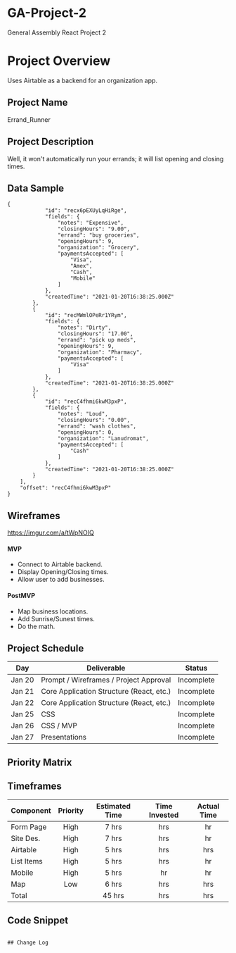 # GA-Project-2

General Assembly React Project 2

# Project Overview

Uses Airtable as a backend for an organization app. 

## Project Name

Errand_Runner 

## Project Description

Well, it won't automatically run your errands; it will list opening and closing times. 

## Data Sample

```
{
            "id": "recx6pEXUyLqHiRge",
            "fields": {
                "notes": "Expensive",
                "closingHours": "9.00",
                "errand": "buy groceries",
                "openingHours": 9,
                "organization": "Grocery",
                "paymentsAccepted": [
                    "Visa",
                    "Amex",
                    "Cash",
                    "Mobile"
                ]
            },
            "createdTime": "2021-01-20T16:38:25.000Z"
        },
        {
            "id": "recMWmlOPeRr1YRym",
            "fields": {
                "notes": "Dirty",
                "closingHours": "17.00",
                "errand": "pick up meds",
                "openingHours": 9,
                "organization": "Pharmacy",
                "paymentsAccepted": [
                    "Visa"
                ]
            },
            "createdTime": "2021-01-20T16:38:25.000Z"
        },
        {
            "id": "recC4fhmi6kwM3pxP",
            "fields": {
                "notes": "Loud",
                "closingHours": "0.00",
                "errand": "wash clothes",
                "openingHours": 0,
                "organization": "Lanudromat",
                "paymentsAccepted": [
                    "Cash"
                ]
            },
            "createdTime": "2021-01-20T16:38:25.000Z"
        }
    ],
    "offset": "recC4fhmi6kwM3pxP"
}

```

## Wireframes

https://imgur.com/a/tWpNOIQ


#### MVP

- Connect to Airtable backend.
- Display Opening/Closing times.
- Allow user to add businesses. 

#### PostMVP

- Map business locations.
- Add Sunrise/Sunest times. 
- Do the math. 

## Project Schedule



| Day    | Deliverable                                        | Status     |
| ------ | -------------------------------------------------- | ---------- |
| Jan 20 | Prompt / Wireframes / Project Approval             | Incomplete |
| Jan 21 | Core Application Structure (React, etc.)           | Incomplete |
| Jan 22 | Core Application Structure (React, etc.)           | Incomplete |
| Jan 25 | CSS                                                | Incomplete |
| Jan 26 | CSS / MVP                                          | Incomplete |
| Jan 27 | Presentations                                      | Incomplete |

## Priority Matrix



## Timeframes

| Component | Priority | Estimated Time | Time Invested | Actual Time |
| --------- | :------: | :------------: | :-----------: | :---------: |
| Form Page |  High    |     7 hrs      |       hrs     |       hr    |
| Site Des. |  High    |     7 hrs      |       hrs     |       hr    |
| Airtable  |  High    |     5 hrs      |       hrs     |       hrs   |
| List Items|  High    |     5 hrs      |       hrs     |       hr    |
| Mobile    |  High    |     5 hrs      |       hr      |       hr    |
| Map       |   Low    |     6 hrs      |       hrs     |       hrs   |
| Total     |          |     45 hrs     |       hrs     |       hrs   |

## Code Snippet



```

## Change Log


```
